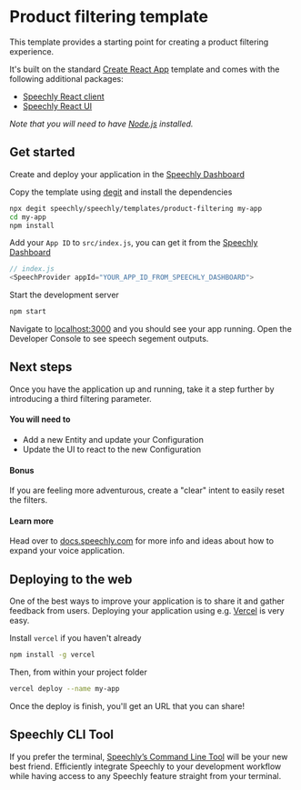# Product filtering template

This template provides a starting point for creating a product filtering experience.

It's built on the standard [Create React App](https://create-react-app.dev/) template and comes with the following additional packages:

- [Speechly React client](https://www.npmjs.com/package/@speechly/react-client)
- [Speechly React UI](https://www.npmjs.com/package/@speechly/react-ui)

_Note that you will need to have [Node.js](https://nodejs.org) installed._

## Get started

Create and deploy your application in the [Speechly Dashboard](https://api.speechly.com/dashboard/)

Copy the template using [degit](https://github.com/Rich-Harris/degit) and install the dependencies

```bash
npx degit speechly/speechly/templates/product-filtering my-app
cd my-app
npm install
```

Add your `App ID` to `src/index.js`, you can get it from the [Speechly Dashboard](https://api.speechly.com/dashboard/)

```js
// index.js
<SpeechProvider appId="YOUR_APP_ID_FROM_SPEECHLY_DASHBOARD">
```

Start the development server

```bash
npm start
```

Navigate to [localhost:3000](http://localhost:3000) and you should see your app running. Open the Developer Console to see speech segement outputs.

## Next steps

Once you have the application up and running, take it a step further by introducing a third filtering parameter.

#### You will need to

- Add a new Entity and update your Configuration
- Update the UI to react to the new Configuration

#### Bonus

If you are feeling more adventurous, create a "clear" intent to easily reset the filters. 

#### Learn more

Head over to [docs.speechly.com](https://docs.speechly.com/) for more info and ideas about how to expand your voice application.

## Deploying to the web

One of the best ways to improve your application is to share it and gather feedback from users. Deploying your application using e.g. [Vercel](https://vercel.com) is very easy.

Install `vercel` if you haven't already

```bash
npm install -g vercel
```

Then, from within your project folder

```bash
vercel deploy --name my-app
```

Once the deploy is finish, you'll get an URL that you can share!

## Speechly CLI Tool 

If you prefer the terminal, [Speechly’s Command Line Tool](https://docs.speechly.com/dev-tools/command-line-client/) will be your new best friend. Efficiently integrate Speechly to your development workflow while having access to any Speechly feature straight from your terminal. 